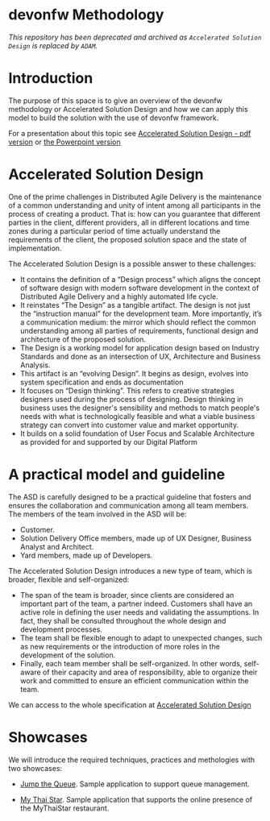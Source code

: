 # devonfw Methodology

*_This repository has been deprecated and archived as `Accelerated Solution Design` is replaced by `ADAM`._*

# Introduction

The purpose of this space is to give an overview of the devonfw methodology or Accelerated Solution Design and how we can apply this model to build the solution with the use of devonfw framework.

For a presentation about this topic see [Accelerated Solution Design - pdf version](https://github.com/devonfw/devon-methodology/blob/master/design-guidelines/ASD_Presentation.pdf) or [the Powerpoint version](https://github.com/devonfw/devon-methodology/blob/master/design-guidelines/ASD_Presentation.pptx)

# Accelerated Solution Design

One of the prime challenges in Distributed Agile Delivery is the maintenance of a common understanding and unity of intent among all participants in the process of creating a product. That is: how can you guarantee that different parties in the client, different providers, all in different locations and time zones during a particular period of time actually understand the requirements of the client, the proposed solution space and the state of implementation. 

The Accelerated Solution Design is a possible answer to these challenges: 

  - It contains the definition of a “Design process” which aligns the concept of software design with modern software development in the context of Distributed Agile Delivery and a highly automated life cycle. 
  - It reinstates “The Design” as a tangible artifact. The design is not just the “instruction manual” for the development team. More importantly, it’s a communication medium: the mirror which should reflect the common understanding among all parties of requirements, functional design and architecture of the proposed solution. 
  - The Design is a working model for application design based on Industry Standards and done as an intersection of UX, Architecture and Business Analysis. 
  - This artifact is an “evolving Design”. It begins as design, evolves into system specification and ends as documentation
  - It focuses on “Design thinking”. This refers to creative strategies designers used during the process of designing. Design thinking in business uses the designer's sensibility and methods to match people's needs with what is technologically feasible and what a viable business strategy can convert into customer value and market opportunity. 
  - It builds on a solid foundation of User Focus and Scalable Architecture as provided for and supported by our Digital Platform

# A practical model and guideline

The ASD is carefully designed to be a practical guideline that fosters and ensures the collaboration and communication among all team members.
The members of the team involved in the ASD will be:
  - Customer.
  - Solution Delivery Office members, made up of UX Designer, Business Analyst and Architect.
  - Yard members, made up of Developers.

The Accelerated Solution Design introduces a new type of team, which is broader, flexible and self-organized:
  - The span of the team is broader, since clients are considered an important part of the team, a partner indeed. Customers shall have an active role in defining the user needs and validating the assumptions. In fact, they shall be consulted throughout the whole design and development processes.
  - The team shall be flexible enough to adapt to unexpected changes, such as new requirements or the introduction of more roles in the development of the solution.
 - Finally, each team member shall be self-organized. In other words, self-aware of their capacity and area of responsibility, able to organize their work and committed to ensure an efficient communication within the team.

We can access to the whole specification at [Accelerated Solution Design](https://github.com/devonfw/devon-methodology/blob/master/design-guidelines/Accelerated_Solution_Design.adoc)

# Showcases

We will introduce the required techniques, practices and methologies with two showcases:
- [Jump the Queue](https://github.com/devonfw/devon-methodology/tree/master/references/JumpTheQueue). Sample application to support queue management.

- [My Thai Star](https://github.com/devonfw/devon-methodology/tree/master/references/MyThaiStar). Sample application that supports the online presence of the MyThaiStar restaurant.
